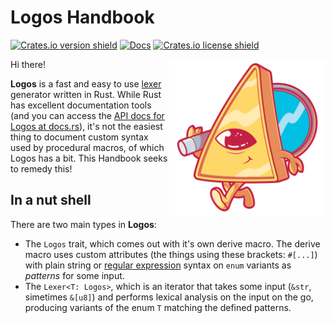 # Logos Handbook

[![Crates.io version shield](https://img.shields.io/crates/v/logos.svg)](https://crates.io/crates/logos)
[![Docs](https://docs.rs/logos/badge.svg)](https://docs.rs/logos)
[![Crates.io license shield](https://img.shields.io/crates/l/logos.svg)](https://crates.io/crates/logos)

<img src="https://raw.githubusercontent.com/maciejhirsz/logos/master/logos.svg?sanitize=true" alt="Logos logo" width="250" align="right">

Hi there!

**Logos** is a fast and easy to use [lexer](https://en.wikipedia.org/wiki/Lexical_analysis)
generator written in Rust. While Rust has excellent documentation tools (and you can access
the [API docs for Logos at docs.rs](https://docs.rs/logos/)), it's not the easiest thing to
document custom syntax used by procedural macros, of which Logos has a bit. This Handbook
seeks to remedy this!

## In a nut shell

There are two main types in **Logos**:

+ The `Logos` trait, which comes out with it's own derive macro. The derive
  macro uses custom attributes (the things using these brackets: `#[...]`)
  with plain string or [regular expression](https://en.wikipedia.org/wiki/Regular_expression)
  syntax on `enum` variants as _patterns_ for some input.
+ The `Lexer<T: Logos>`, which is an iterator that takes some input (`&str`,
  simetimes `&[u8]`) and performs lexical analysis on the input on the go,
  producing variants of the enum `T` matching the defined patterns.
